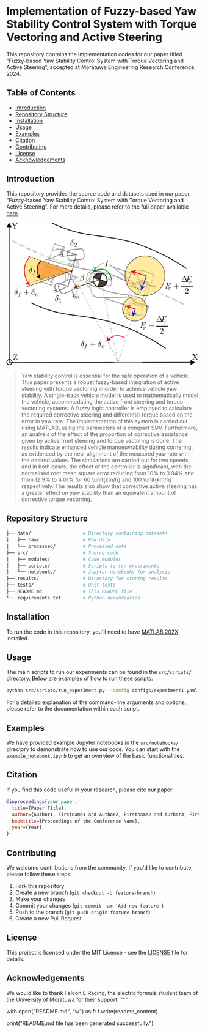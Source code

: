 # Implementation of Fuzzy-based Yaw Stability Control System with Torque Vectoring and Active Steering
This repository contains the implementation codes for our paper titled "Fuzzy-based Yaw Stability Control System with Torque Vectoring and Active Steering", accepted at Moratuwa Engineering Research Conference, 2024.

## Table of Contents

- [Introduction](#introduction)
- [Repository Structure](#repository-structure)
- [Installation](#installation)
- [Usage](#usage)
- [Examples](#examples)
- [Citation](#citation)
- [Contributing](#contributing)
- [License](#license)
- [Acknowledgements](#acknowledgements)

## Introduction

This repository provides the source code and datasets used in our paper, "Fuzzy-based Yaw Stability Control System with Torque Vectoring and Active Steering". For more details, please refer to the full paper available [here](link_to_paper).

![teaser](Intro.svg)

[//]: # (### Abstract)

>Yaw stability control is essential for the safe operation of a vehicle. This paper presents a robust fuzzy-based integration of active steering with torque vectoring in order to achieve vehicle yaw stability. A single-track vehicle model is used to mathematically model the vehicle, accommodating the active front steering and torque vectoring systems. A fuzzy logic controller is employed to calculate the required corrective steering and differential torque based on the error in yaw rate. The implementation of this system is carried out using MATLAB, using the parameters of a compact SUV. Furthermore, an analysis of the effect of the proportion of corrective assistance given by active front steering and torque vectoring is done. The results indicate enhanced vehicle manoeuvrability during cornering, as evidenced by the near alignment of the measured yaw rate with the desired values. The simulations are carried out for two speeds, and in both cases, the effect of the controller is significant, with the normalised root mean square error reducing from 10\% to 3.94\% and from 12.9\% to 4.01\% for 60 \unit{km/h} and 100 \unit{km/h} respectively. The results also show that corrective active steering has a greater effect on yaw stability than an equivalent amount of corrective torque vectoring.

## Repository Structure

```bash
├── data/                   # Directory containing datasets
│   ├── raw/                # Raw data
│   └── processed/          # Processed data
├── src/                    # Source code
│   ├── modules/            # Code modules
│   ├── scripts/            # Scripts to run experiments
│   └── notebooks/          # Jupyter notebooks for analysis
├── results/                # Directory for storing results
├── tests/                  # Unit tests
├── README.md               # This README file
└── requirements.txt        # Python dependencies
```

## Installation

To run the code in this repository, you'll need to have [MATLAB 202X](https://www.python.org/downloads/) installed.

## Usage

The main scripts to run our experiments can be found in the `src/scripts/` directory. Below are examples of how to run these scripts:

```sh
python src/scripts/run_experiment.py --config configs/experiment1.yaml
```

For a detailed explanation of the command-line arguments and options, please refer to the documentation within each script.

## Examples

We have provided example Jupyter notebooks in the `src/notebooks/` directory to demonstrate how to use our code. You can start with the `example_notebook.ipynb` to get an overview of the basic functionalities.

## Citation

If you find this code useful in your research, please cite our paper:

```bibtex
@inproceedings{your_paper,
  title={Paper Title},
  author={Author1, Firstname1 and Author2, Firstname2 and Author3, Firstname3},
  booktitle={Proceedings of the Conference Name},
  year={Year}
}
```

## Contributing

We welcome contributions from the community. If you'd like to contribute, please follow these steps:

1. Fork this repository
2. Create a new branch (`git checkout -b feature-branch`)
3. Make your changes
4. Commit your changes (`git commit -am 'Add new feature'`)
5. Push to the branch (`git push origin feature-branch`)
6. Create a new Pull Request

## License

This project is licensed under the MIT License - see the [LICENSE](LICENSE) file for details.

## Acknowledgements

We would like to thank Falcon E Racing, the electric formula student team of the University of Moratuwa for their support. 
"""

with open("README.md", "w") as f:
    f.write(readme_content)

print("README.md file has been generated successfully.")
